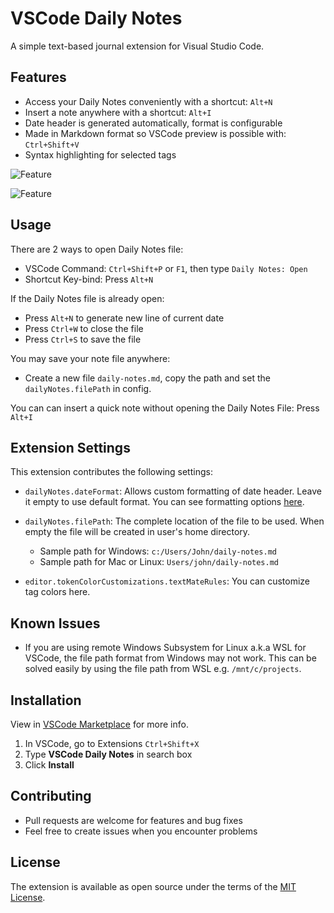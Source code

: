 # VSCode Daily Notes

A simple text-based journal extension for Visual Studio Code.

## Features

* Access your Daily Notes conveniently with a shortcut: `Alt+N`
* Insert a note anywhere with a shortcut: `Alt+I`
* Date header is generated automatically, format is configurable
* Made in Markdown format so VSCode preview is possible with: `Ctrl+Shift+V`
* Syntax highlighting for selected tags

![Feature](images/feature.gif)

![Feature](images/highlighted-tags.jpg)

## Usage

There are 2 ways to open Daily Notes file:

* VSCode Command: `Ctrl+Shift+P` or `F1`, then type `Daily Notes: Open`
* Shortcut Key-bind: Press `Alt+N`

If the Daily Notes file is already open:

* Press `Alt+N` to generate new line of current date
* Press `Ctrl+W` to close the file
* Press `Ctrl+S` to save the file

You may save your note file anywhere:

* Create a new file `daily-notes.md`, copy the path and set the `dailyNotes.filePath` in config.

You can can insert a quick note without opening the Daily Notes File: Press `Alt+I`

## Extension Settings

This extension contributes the following settings:

* `dailyNotes.dateFormat`: Allows custom formatting of date header. Leave it empty to use default format. You can see formatting options [here](https://momentjs.com/docs/#/displaying/format/).

* `dailyNotes.filePath`: The complete location of the file to be used. When empty the file will be created in user's home directory.
  * Sample path for Windows: `c:/Users/John/daily-notes.md`
  * Sample path for Mac or Linux: `Users/john/daily-notes.md`

* `editor.tokenColorCustomizations.textMateRules`: You can customize tag colors here.

## Known Issues

* If you are using remote Windows Subsystem for Linux a.k.a WSL for VSCode, the file path format from Windows may not work.
This can be solved easily by using the file path from WSL e.g. `/mnt/c/projects`.

## Installation
View in [VSCode Marketplace](https://marketplace.visualstudio.com/items?itemName=inaki.vscode-daily-notes) for more info.
1. In VSCode, go to Extensions `Ctrl+Shift+X`
2. Type **VSCode Daily Notes** in search box
3. Click **Install**

## Contributing
- Pull requests are welcome for features and bug fixes
- Feel free to create issues when you encounter problems

## License
The extension is available as open source under the terms of the [MIT License](https://opensource.org/licenses/MIT).
